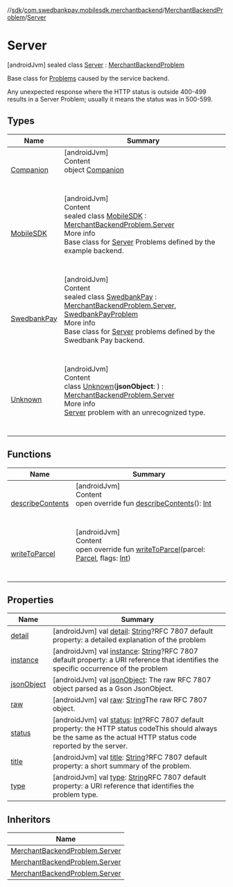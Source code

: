 //[sdk](../../../../index.md)/[com.swedbankpay.mobilesdk.merchantbackend](../../index.md)/[MerchantBackendProblem](../index.md)/[Server](index.md)



# Server  
 [androidJvm] sealed class [Server](index.md) : [MerchantBackendProblem](../index.md)

Base class for [Problems](../index.md) caused by the service backend.



Any unexpected response where the HTTP status is outside 400-499 results in a Server Problem; usually it means the status was in 500-599.

   


## Types  
  
|  Name |  Summary | 
|---|---|
| <a name="com.swedbankpay.mobilesdk.merchantbackend/MerchantBackendProblem.Server.Companion///PointingToDeclaration/"></a>[Companion](-companion/index.md)| <a name="com.swedbankpay.mobilesdk.merchantbackend/MerchantBackendProblem.Server.Companion///PointingToDeclaration/"></a>[androidJvm]  <br>Content  <br>object [Companion](-companion/index.md)  <br><br><br>|
| <a name="com.swedbankpay.mobilesdk.merchantbackend/MerchantBackendProblem.Server.MobileSDK///PointingToDeclaration/"></a>[MobileSDK](-mobile-s-d-k/index.md)| <a name="com.swedbankpay.mobilesdk.merchantbackend/MerchantBackendProblem.Server.MobileSDK///PointingToDeclaration/"></a>[androidJvm]  <br>Content  <br>sealed class [MobileSDK](-mobile-s-d-k/index.md) : [MerchantBackendProblem.Server](index.md)  <br>More info  <br>Base class for [Server](index.md) Problems defined by the example backend.  <br><br><br>|
| <a name="com.swedbankpay.mobilesdk.merchantbackend/MerchantBackendProblem.Server.SwedbankPay///PointingToDeclaration/"></a>[SwedbankPay](-swedbank-pay/index.md)| <a name="com.swedbankpay.mobilesdk.merchantbackend/MerchantBackendProblem.Server.SwedbankPay///PointingToDeclaration/"></a>[androidJvm]  <br>Content  <br>sealed class [SwedbankPay](-swedbank-pay/index.md) : [MerchantBackendProblem.Server](index.md), [SwedbankPayProblem](../../-swedbank-pay-problem/index.md)  <br>More info  <br>Base class for [Server](index.md) problems defined by the Swedbank Pay backend.  <br><br><br>|
| <a name="com.swedbankpay.mobilesdk.merchantbackend/MerchantBackendProblem.Server.Unknown///PointingToDeclaration/"></a>[Unknown](-unknown/index.md)| <a name="com.swedbankpay.mobilesdk.merchantbackend/MerchantBackendProblem.Server.Unknown///PointingToDeclaration/"></a>[androidJvm]  <br>Content  <br>class [Unknown](-unknown/index.md)(**jsonObject**: ) : [MerchantBackendProblem.Server](index.md)  <br>More info  <br>[Server](index.md) problem with an unrecognized type.  <br><br><br>|


## Functions  
  
|  Name |  Summary | 
|---|---|
| <a name="com.swedbankpay.mobilesdk/Problem/describeContents/#/PointingToDeclaration/"></a>[describeContents](../../../com.swedbankpay.mobilesdk/-problem/describe-contents.md)| <a name="com.swedbankpay.mobilesdk/Problem/describeContents/#/PointingToDeclaration/"></a>[androidJvm]  <br>Content  <br>open override fun [describeContents](../../../com.swedbankpay.mobilesdk/-problem/describe-contents.md)(): [Int](https://kotlinlang.org/api/latest/jvm/stdlib/kotlin/-int/index.html)  <br><br><br>|
| <a name="com.swedbankpay.mobilesdk.merchantbackend/MerchantBackendProblem/writeToParcel/#android.os.Parcel#kotlin.Int/PointingToDeclaration/"></a>[writeToParcel](../write-to-parcel.md)| <a name="com.swedbankpay.mobilesdk.merchantbackend/MerchantBackendProblem/writeToParcel/#android.os.Parcel#kotlin.Int/PointingToDeclaration/"></a>[androidJvm]  <br>Content  <br>open override fun [writeToParcel](../write-to-parcel.md)(parcel: [Parcel](https://developer.android.com/reference/kotlin/android/os/Parcel.html), flags: [Int](https://kotlinlang.org/api/latest/jvm/stdlib/kotlin/-int/index.html))  <br><br><br>|


## Properties  
  
|  Name |  Summary | 
|---|---|
| <a name="com.swedbankpay.mobilesdk.merchantbackend/MerchantBackendProblem.Server/detail/#/PointingToDeclaration/"></a>[detail](index.md#%5Bcom.swedbankpay.mobilesdk.merchantbackend%2FMerchantBackendProblem.Server%2Fdetail%2F%23%2FPointingToDeclaration%2F%5D%2FProperties%2F2101262426)| <a name="com.swedbankpay.mobilesdk.merchantbackend/MerchantBackendProblem.Server/detail/#/PointingToDeclaration/"></a> [androidJvm] val [detail](index.md#%5Bcom.swedbankpay.mobilesdk.merchantbackend%2FMerchantBackendProblem.Server%2Fdetail%2F%23%2FPointingToDeclaration%2F%5D%2FProperties%2F2101262426): [String](https://kotlinlang.org/api/latest/jvm/stdlib/kotlin/-string/index.html)?RFC 7807 default property: a detailed explanation of the problem   <br>|
| <a name="com.swedbankpay.mobilesdk.merchantbackend/MerchantBackendProblem.Server/instance/#/PointingToDeclaration/"></a>[instance](index.md#%5Bcom.swedbankpay.mobilesdk.merchantbackend%2FMerchantBackendProblem.Server%2Finstance%2F%23%2FPointingToDeclaration%2F%5D%2FProperties%2F2101262426)| <a name="com.swedbankpay.mobilesdk.merchantbackend/MerchantBackendProblem.Server/instance/#/PointingToDeclaration/"></a> [androidJvm] val [instance](index.md#%5Bcom.swedbankpay.mobilesdk.merchantbackend%2FMerchantBackendProblem.Server%2Finstance%2F%23%2FPointingToDeclaration%2F%5D%2FProperties%2F2101262426): [String](https://kotlinlang.org/api/latest/jvm/stdlib/kotlin/-string/index.html)?RFC 7807 default property: a URI reference that identifies the specific occurrence of the problem   <br>|
| <a name="com.swedbankpay.mobilesdk.merchantbackend/MerchantBackendProblem.Server/jsonObject/#/PointingToDeclaration/"></a>[jsonObject](index.md#%5Bcom.swedbankpay.mobilesdk.merchantbackend%2FMerchantBackendProblem.Server%2FjsonObject%2F%23%2FPointingToDeclaration%2F%5D%2FProperties%2F2101262426)| <a name="com.swedbankpay.mobilesdk.merchantbackend/MerchantBackendProblem.Server/jsonObject/#/PointingToDeclaration/"></a> [androidJvm] val [jsonObject](index.md#%5Bcom.swedbankpay.mobilesdk.merchantbackend%2FMerchantBackendProblem.Server%2FjsonObject%2F%23%2FPointingToDeclaration%2F%5D%2FProperties%2F2101262426): The raw RFC 7807 object parsed as a Gson JsonObject.   <br>|
| <a name="com.swedbankpay.mobilesdk.merchantbackend/MerchantBackendProblem.Server/raw/#/PointingToDeclaration/"></a>[raw](index.md#%5Bcom.swedbankpay.mobilesdk.merchantbackend%2FMerchantBackendProblem.Server%2Fraw%2F%23%2FPointingToDeclaration%2F%5D%2FProperties%2F2101262426)| <a name="com.swedbankpay.mobilesdk.merchantbackend/MerchantBackendProblem.Server/raw/#/PointingToDeclaration/"></a> [androidJvm] val [raw](index.md#%5Bcom.swedbankpay.mobilesdk.merchantbackend%2FMerchantBackendProblem.Server%2Fraw%2F%23%2FPointingToDeclaration%2F%5D%2FProperties%2F2101262426): [String](https://kotlinlang.org/api/latest/jvm/stdlib/kotlin/-string/index.html)The raw RFC 7807 object.   <br>|
| <a name="com.swedbankpay.mobilesdk.merchantbackend/MerchantBackendProblem.Server/status/#/PointingToDeclaration/"></a>[status](index.md#%5Bcom.swedbankpay.mobilesdk.merchantbackend%2FMerchantBackendProblem.Server%2Fstatus%2F%23%2FPointingToDeclaration%2F%5D%2FProperties%2F2101262426)| <a name="com.swedbankpay.mobilesdk.merchantbackend/MerchantBackendProblem.Server/status/#/PointingToDeclaration/"></a> [androidJvm] val [status](index.md#%5Bcom.swedbankpay.mobilesdk.merchantbackend%2FMerchantBackendProblem.Server%2Fstatus%2F%23%2FPointingToDeclaration%2F%5D%2FProperties%2F2101262426): [Int](https://kotlinlang.org/api/latest/jvm/stdlib/kotlin/-int/index.html)?RFC 7807 default property: the HTTP status codeThis should always be the same as the actual HTTP status code reported by the server.   <br>|
| <a name="com.swedbankpay.mobilesdk.merchantbackend/MerchantBackendProblem.Server/title/#/PointingToDeclaration/"></a>[title](index.md#%5Bcom.swedbankpay.mobilesdk.merchantbackend%2FMerchantBackendProblem.Server%2Ftitle%2F%23%2FPointingToDeclaration%2F%5D%2FProperties%2F2101262426)| <a name="com.swedbankpay.mobilesdk.merchantbackend/MerchantBackendProblem.Server/title/#/PointingToDeclaration/"></a> [androidJvm] val [title](index.md#%5Bcom.swedbankpay.mobilesdk.merchantbackend%2FMerchantBackendProblem.Server%2Ftitle%2F%23%2FPointingToDeclaration%2F%5D%2FProperties%2F2101262426): [String](https://kotlinlang.org/api/latest/jvm/stdlib/kotlin/-string/index.html)?RFC 7807 default property: a short summary of the problem.   <br>|
| <a name="com.swedbankpay.mobilesdk.merchantbackend/MerchantBackendProblem.Server/type/#/PointingToDeclaration/"></a>[type](index.md#%5Bcom.swedbankpay.mobilesdk.merchantbackend%2FMerchantBackendProblem.Server%2Ftype%2F%23%2FPointingToDeclaration%2F%5D%2FProperties%2F2101262426)| <a name="com.swedbankpay.mobilesdk.merchantbackend/MerchantBackendProblem.Server/type/#/PointingToDeclaration/"></a> [androidJvm] val [type](index.md#%5Bcom.swedbankpay.mobilesdk.merchantbackend%2FMerchantBackendProblem.Server%2Ftype%2F%23%2FPointingToDeclaration%2F%5D%2FProperties%2F2101262426): [String](https://kotlinlang.org/api/latest/jvm/stdlib/kotlin/-string/index.html)RFC 7807 default property: a URI reference that identifies the problem type.   <br>|


## Inheritors  
  
|  Name | 
|---|
| <a name="com.swedbankpay.mobilesdk.merchantbackend/MerchantBackendProblem.Server.MobileSDK///PointingToDeclaration/"></a>[MerchantBackendProblem.Server](-mobile-s-d-k/index.md)|
| <a name="com.swedbankpay.mobilesdk.merchantbackend/MerchantBackendProblem.Server.SwedbankPay///PointingToDeclaration/"></a>[MerchantBackendProblem.Server](-swedbank-pay/index.md)|
| <a name="com.swedbankpay.mobilesdk.merchantbackend/MerchantBackendProblem.Server.Unknown///PointingToDeclaration/"></a>[MerchantBackendProblem.Server](-unknown/index.md)|

